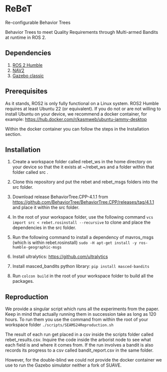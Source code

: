 # ReBeT
Re-configurable Behavior Trees

Behavior Trees to meet Quality Requirements through Multi-armed Bandits at runtime in ROS 2.


## Dependencies 
1. [ROS 2 Humble](https://docs.ros.org/en/humble/Installation.html)
2. [NAV2](https://navigation.ros.org/getting_started/index.html#installation)
3. [Gazebo classic](http://classic.gazebosim.org/)

## Prerequisites
As it stands, ROS2 is only fully functional on a Linux system. ROS2 Humble requires at least Ubuntu 22 (or equivalent). If you do not or are not willing to install Ubuntu on your device, we recommend a docker container, for example: https://hub.docker.com/r/kasmweb/ubuntu-jammy-desktop

Within the docker container you can follow the steps in the Installation section.

## Installation
1. Create a workspace folder called rebet_ws in the home directory on your device so that the it exists at ~/rebet_ws and a folder within that folder called src .

2. Clone this repository and put the rebet and rebet_msgs folders into the src folder.

3. Download release BehaviorTree.CPP-4.1.1 from https://github.com/BehaviorTree/BehaviorTree.CPP/releases/tag/4.1.1 and place it within the src folder.

4. In the root of your workspace folder, use the following command `vcs import src < rebet.rosinstall --recursive` to clone and place the dependencies in the src folder.

5. Run the following command to install a dependency of mavros_msgs (which is within rebet.rosinstall) `sudo -H apt-get install -y ros-humble-geographic-msgs`

6. Install ultralytics:  https://github.com/ultralytics

7. Install masced_bandits python library: `pip install masced-bandits`

8. Run `colcon build` in the root of your workspace folder to build all the packages.

## Reproduction
We provide a singular script which runs all the experiments from the paper. Keep in mind that actually running them in succession take as long as 120 hours.
To run them you use the command from within the root of your workspace folder `./scripts/SEAMS24Reproduction.sh`

The result of each run get placed in a csv inside the scripts folder called rebet\_results.csv. Inquire the code inside the arborist node to see what each field is and where it comes from. If the run involves a bandit is also records its progress to a csv called bandit_report.csv in the same folder.

However, for the double-blind we could not provide the docker container we use to run the Gazebo simulator neither a fork of SUAVE.
